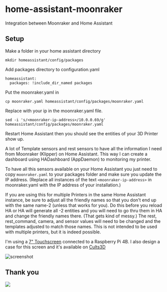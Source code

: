 # home-assistant-moonraker
Integration between Moonraker and Home Assistant

## Setup

Make a folder in your home assistant directory

```
mkdir homeassistant/config/packages
```

Add packages directory to configuration.yaml

```
homeassistant:
  packages: !include_dir_named packages
```

Put the moonraker.yaml in

```
cp moonraker.yaml homeassistant/config/packages/moonraker.yaml
```

Replace <moonraker-ip-address> with your ip in the moonraker.yaml file.

```
sed -i 's/<moonraker-ip-address>/10.0.0.69/g' homeassistant/config/packages/moonraker.yaml
```

Restart Home Assistant then you should see the entities of your 3D Printer show up.

A lot of Template sensors and rest sensors to have all the information I need from Moonraker (Klipper) on Home Assistant.
This way I can create a dashboard using HADashboard (AppDaemon) to monitoring my printer.

To have all this sensors available on your Home Assistant you just need to copy ```moonraker.yaml``` to your packages folder and make sure you update the IP address. (Replace all instances of the text ```<moonraker-ip-address>``` in moonraker.yaml with the IP address of your installation.)

If you are using this for multiple Printers in the same Home Assistant instance, be sure to adjust all the friendly names so that you don't end up with the same name-2 (unless that works for you).  Do this before you reload HA or HA will generate all -2 entities and you will need to go thru them in HA and change the friendly names there. (That gets kind of messy.)  The rest, rest_command, camera, and sensor values will need to be changed and the templates adjusted to match those names.  This is not intended to be used with multiple printers, but it is indeed possible.

I'm using a [7" Touchscreen](https://www.amazon.es/gp/product/B07K32M4LJ/ref=ppx_yo_dt_b_asin_title_o02_s00?ie=UTF8&psc=1) connected to a Raspberry Pi 4B.
I also design a case for this screen and it's available on [Cults3D](https://cults3d.com/en/3d-model/gadget/touchscreen-7-case)

![screenshot](screenshot.png?raw=true)




## Thank you

<a href="https://www.buymeacoffee.com/denkyem" target="_blank"><img src="https://www.buymeacoffee.com/assets/img/custom_images/orange_img.png"></a>
